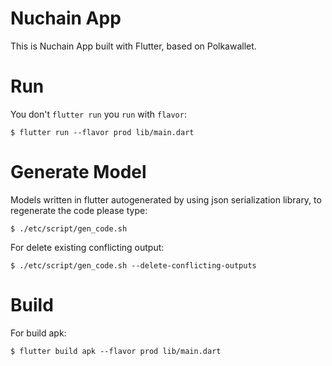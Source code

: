 # Nuchain App

This is Nuchain App built with Flutter, based on Polkawallet.

# Run

You don't `flutter run` you `run` with `flavor`:

```
$ flutter run --flavor prod lib/main.dart
```

# Generate Model

Models written in flutter autogenerated by using json serialization library,
to regenerate the code please type:

```
$ ./etc/script/gen_code.sh
```

For delete existing conflicting output:

```
$ ./etc/script/gen_code.sh --delete-conflicting-outputs
```

# Build

For build apk:

```
$ flutter build apk --flavor prod lib/main.dart
```
